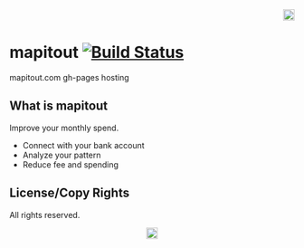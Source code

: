 <div align="right">
    <img height='20px' src='https://raw.githubusercontent.com/mapitout/branding/master/logos/mapitout-long.png'/>
</div>

# mapitout [![Build Status](https://travis-ci.com/amazingandyyy/mapitout.svg?token=C7NJ8bT8vb8dmq7fMDsa&branch=master)](https://travis-ci.com/amazingandyyy/mapitout)

mapitout.com gh-pages hosting

## What is mapitout

Improve your monthly spend.

- Connect with your bank account
- Analyze your pattern
- Reduce fee and spending


## License/Copy Rights

All rights reserved.

<div align="center">
    <img height='20px' src='https://raw.githubusercontent.com/mapitout/branding/master/logos/mapitout-r-144.png'/>
</div>
